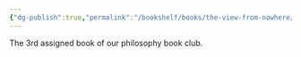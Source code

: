 ```yaml
---
{"dg-publish":true,"permalink":"/bookshelf/books/the-view-from-nowhere/","created":"2024-12-07T09:15:59.462+01:00","updated":"2024-12-13T00:58:27.441+01:00"}
---
```


The 3rd assigned book of our philosophy book club.